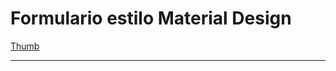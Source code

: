 # Formulario estilo Material Design

[Thumb](CouchInnDev/formulario-material-design-master/img/formulario-design.png)



---
